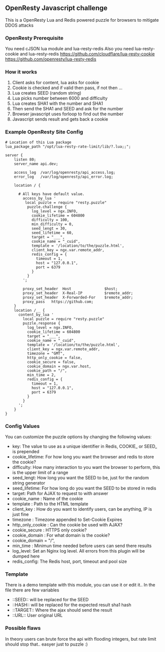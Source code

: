## OpenResty Javascript challenge
This is a OpenResty Lua and Redis powered puzzle for browsers to mitigate DDOS attacks

### OpenResty Prerequisite
You need cJSON lua module and lua-resty-redis
Also you need lua-resty-cookie and lua-resty-redis
https://github.com/cloudflare/lua-resty-cookie
https://github.com/openresty/lua-resty-redis



### How it works
1. Client asks for content, lua asks for cookie
2. Cookie is checked and if valid then pass, if not then ...
3. Lua creates SEED (random string)
4. Lua picks number between 6000 and difficulty
5. Lua creates SHA1 with the number and SHA1
6. Then send the SHA1 and SEED and ask for the number
7. Browser javascript uses forloop to find out the number
8. Javascript sends result and gets back a cookie

### Example OpenResty Site Config
```
# Location of this Lua package
lua_package_path "/opt/lua-resty-rate-limit/lib/?.lua;;";

server {
    listen 80;
    server_name api.dev;

    access_log  /var/log/openresty/api_access.log;
    error_log   /var/log/openresty/api_error.log;

    location / {

      # All keys have default value.
        access_by_lua '
         local puzzle = require "resty.puzzle"
          puzzle.challenge {
            log_level = ngx.INFO,
            cookie_lifetime = 604800
            difficulty = 100,
            min_difficulty = 0,
            seed_lengt = 30,
            seed_lifetime = 60,
            target = "___",
            cookie_name = "_cuid",
            template = '/location/to/the/puzzle.html',
            client_key = ngx.var.remote_addr,
            redis_config = {
              timeout = 1,
              host = "127.0.0.1",
              port = 6379
            }
          }
        ';

        proxy_set_header  Host               $host;
        proxy_set_header  X-Real-IP          $remote_addr;
        proxy_set_header  X-Forwarded-For    $remote_addr;
        proxy_pass   https://github.com;
    }
    location /__ {
      content_by_lua '
        local puzzle = require "resty.puzzle"
        puzzle.response {
          log_level = ngx.INFO,
          cookie_lifetime = 604800
          target = "___",
          cookie_name = "_cuid",
          template = '/location/to/the/puzzle.html',
          client_key = ngx.var.remote_addr,
          timezone = "GMT",
          http_only_cookie = false,
          cookie_secure = false,
          cookie_domain = ngx.var.host,
          cookie_path = "/",
          min_time = 2,
          redis_config = {
            timeout = 1,
            host = "127.0.0.1",
            port = 6379
          }
        }
      ';
    }
}
```

### Config Values
You can customize the puzzle options by changing the following values:

* key: The value to use as a unique identifier in Redis, COOKIE_ or SEED_ is prepended
* cookie_lifetime: For how long you want the browser and redis to store the cookie?
* difficulty: How many interaction to you want the browser to perform, this is the upper limit of a range
* seed_lengt: How long you want the SEED to be, just for the random string generator
* seed_lifetime: For how long do you want the SEED to be stored in redis
* target: Path for AJAX to request to with answer
* cookie_name : Name of the cookie
* template : Path to the HTML template
* client_key : How do you want to identify users, can be anything, IP is just fine
* timezone : Timezone appended to Set-Cookie Expires
* http_only_cookie : Can the cookie be used with AJAX?
* cookie_secure : HTTPS only cookie?
* cookie_domain : For what domain is the cookie?
* cookie_domain = "/",
* min_time : Minimun time needed before users can send there results
* log_level: Set an Nginx log level. All errors from this plugin will be dumped here
* redis_config: The Redis host, port, timeout and pool size


### Template
There is a demo template with this module, you can use it or edit it..
In the file there are few variables
* ::SEED:: will be replaced for the SEED
* ::HASH:: will be replaced for the expected result sha1 hash
* ::TARGET:: Where the ajax should send the result
* ::URL:: User original URL


### Possible flaws
In theory users can brute force the api with flooding integers, but rate limit should stop that.. easyer just to puzzle :)

